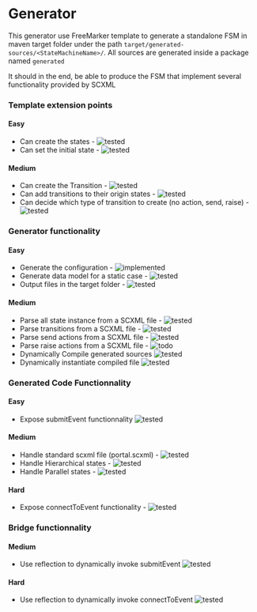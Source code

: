 # Generator

This generator use FreeMarker template to generate a standalone FSM in maven target
folder under the path `target/generated-sources/<StateMachineName>/`. All sources are generated 
inside a package named `generated`

It should in the end, be able to produce the FSM that implement several functionality provided by SCXML

### Template extension points

#### Easy
* Can create the states  - ![tested](https://img.shields.io/badge/status-tested-green.svg)
* Can set the initial state - ![tested](https://img.shields.io/badge/status-tested-green.svg)

#### Medium
* Can create the Transition - ![tested](https://img.shields.io/badge/status-tested-green.svg)
* Can add transitions to their origin states - ![tested](https://img.shields.io/badge/status-tested-green.svg)
* Can decide which type of transition to create (no action, send, raise) - ![tested](https://img.shields.io/badge/status-tested-green.svg)

### Generator functionality

#### Easy
* Generate the configuration - ![implemented](https://img.shields.io/badge/status-implemented-yellowgreen.svg)
* Generate data model for a static case - ![tested](https://img.shields.io/badge/status-tested-green.svg)
* Output files in the target folder - ![tested](https://img.shields.io/badge/status-tested-green.svg)

#### Medium
* Parse all state instance from a SCXML file - ![tested](https://img.shields.io/badge/status-tested-green.svg)
* Parse transitions from a SCXML file - ![tested](https://img.shields.io/badge/status-tested-green.svg)
* Parse send actions from a SCXML file - ![tested](https://img.shields.io/badge/status-tested-green.svg)
* Parse raise actions from a SCXML file - ![todo](https://img.shields.io/badge/status-todo-red.svg)
* Dynamically Compile generated sources ![tested](https://img.shields.io/badge/status-tested-green.svg)
* Dynamically instantiate compiled file ![tested](https://img.shields.io/badge/status-tested-green.svg)

### Generated Code Functionnality

#### Easy
* Expose submitEvent functionnality ![tested](https://img.shields.io/badge/status-tested-green.svg)

#### Medium
* Handle standard scxml file (portal.scxml) - ![tested](https://img.shields.io/badge/status-tested-green.svg)
* Handle Hierarchical states - ![tested](https://img.shields.io/badge/status-tested-green.svg)
* Handle Parallel states - ![tested](https://img.shields.io/badge/status-tested-green.svg)

#### Hard
* Expose connectToEvent functionality - ![tested](https://img.shields.io/badge/status-tested-green.svg)

### Bridge functionnality

#### Medium
* Use reflection to dynamically invoke submitEvent ![tested](https://img.shields.io/badge/status-tested-green.svg)

#### Hard
* Use reflection to dynamically invoke connectToEvent ![tested](https://img.shields.io/badge/status-tested-green.svg)